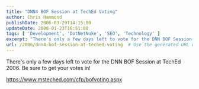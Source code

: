 ```yaml
---
title: "DNN4 BOF Session at TechEd Voting"
author: Chris Hammond
publishDate: 2006-03-29T14:15:00
updateDate: 2008-01-23T16:51:00
tags: [ 'Development', 'DotNetNuke', 'SEO', 'Technology' ]
excerpt: "There's only a few days left to vote for the DNN BOF Session at TechEd 2006. Be sure to get your votes..."
url: /2006/dnn4-bof-session-at-teched-voting  # Use the generated URL with year
---
```

<P>There's only a few days left to vote for the DNN BOF Session at TechEd 2006. Be sure to get your votes in!</P> <P><A href="https://www.msteched.com/cfp/bofvoting.aspx">https://www.msteched.com/cfp/bofvoting.aspx</A></P>
